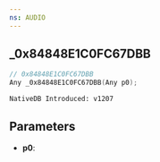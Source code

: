 ```yaml
---
ns: AUDIO
---
```

## _0x84848E1C0FC67DBB

```c
// 0x84848E1C0FC67DBB
Any _0x84848E1C0FC67DBB(Any p0);
```

```
NativeDB Introduced: v1207
```

## Parameters
* **p0**:
